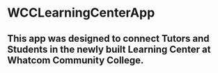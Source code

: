 # WCCLearningCenterApp
## This app was designed to connect Tutors and Students in the newly built Learning Center at Whatcom Community College. 

